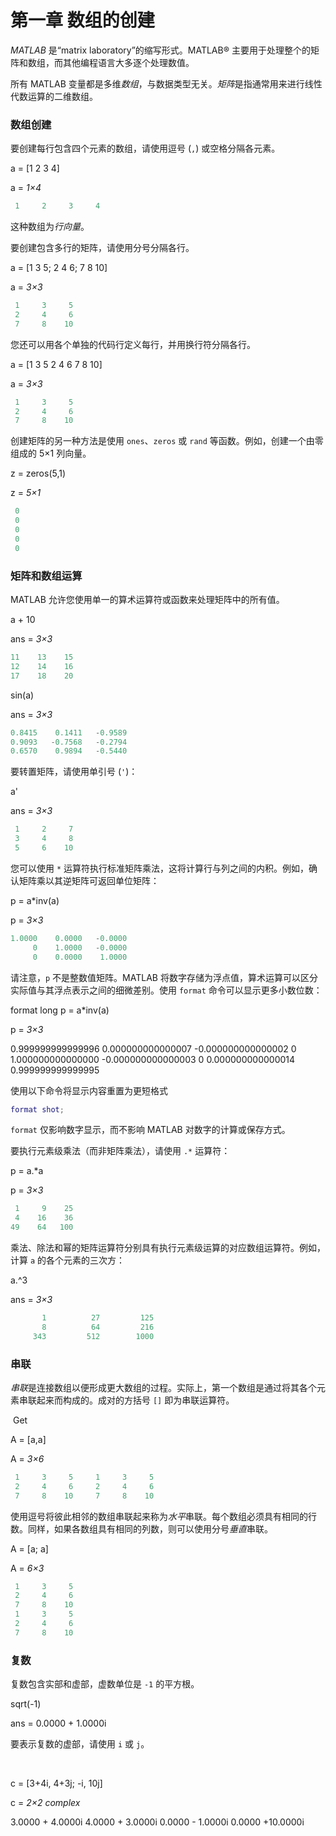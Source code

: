 # 第一章 数组的创建

*MATLAB* 是“matrix laboratory”的缩写形式。MATLAB® 主要用于处理整个的矩阵和数组，而其他编程语言大多逐个处理数值。

所有 MATLAB 变量都是多维*数组*，与数据类型无关。*矩阵*是指通常用来进行线性代数运算的二维数组。

### 数组创建

要创建每行包含四个元素的数组，请使用逗号 (`,`) 或空格分隔各元素。

a = [1 2 3 4]

a = *1×4*

```matlab
 1     2     3     4
```

这种数组为*行向量*。

要创建包含多行的矩阵，请使用分号分隔各行。

a = [1 3 5; 2 4 6; 7 8 10]

a = *3×3*

```matlab
 1     3     5
 2     4     6
 7     8    10
```

您还可以用各个单独的代码行定义每行，并用换行符分隔各行。

a = [1 3 5
     2 4 6
     7 8 10]

a = *3×3*

```matlab
 1     3     5
 2     4     6
 7     8    10
```

创建矩阵的另一种方法是使用 `ones`、`zeros` 或 `rand` 等函数。例如，创建一个由零组成的 5×1 列向量。

z = zeros(5,1)

z = *5×1*

```matlab
 0
 0
 0
 0
 0
```

### 矩阵和数组运算

MATLAB 允许您使用单一的算术运算符或函数来处理矩阵中的所有值。

a + 10

ans = *3×3*

```matlab
11    13    15
12    14    16
17    18    20
```

sin(a)

ans = *3×3*

```matlab
0.8415    0.1411   -0.9589
0.9093   -0.7568   -0.2794
0.6570    0.9894   -0.5440
```

要转置矩阵，请使用单引号 (`'`)：

a'

ans = *3×3*

```matlab
 1     2     7
 3     4     8
 5     6    10
```

您可以使用 `*` 运算符执行标准矩阵乘法，这将计算行与列之间的内积。例如，确认矩阵乘以其逆矩阵可返回单位矩阵：

p = a*inv(a)

p = *3×3*

```matlab
1.0000    0.0000   -0.0000
     0    1.0000   -0.0000
     0    0.0000    1.0000
```

请注意，`p` 不是整数值矩阵。MATLAB 将数字存储为浮点值，算术运算可以区分实际值与其浮点表示之间的细微差别。使用 `format` 命令可以显示更多小数位数：

format long
p = a*inv(a)

p = *3×3*

   0.999999999999996   0.000000000000007  -0.000000000000002
                   0   1.000000000000000  -0.000000000000003
                   0   0.000000000000014   0.999999999999995

使用以下命令将显示内容重置为更短格式

```matlab
format shot;
```

`format` 仅影响数字显示，而不影响 MATLAB 对数字的计算或保存方式。

要执行元素级乘法（而非矩阵乘法），请使用 `.*` 运算符：

p = a.*a

p = *3×3*

```matlab
 1     9    25
 4    16    36
49    64   100
```

乘法、除法和幂的矩阵运算符分别具有执行元素级运算的对应数组运算符。例如，计算 `a` 的各个元素的三次方：

a.^3

ans = *3×3*

```matlab
       1          27         125
       8          64         216
     343         512        1000
```

### 串联

*串联*是连接数组以便形成更大数组的过程。实际上，第一个数组是通过将其各个元素串联起来而构成的。成对的方括号 `[]` 即为串联运算符。

 Get 

A = [a,a]

A = *3×6*

```matlab
 1     3     5     1     3     5
 2     4     6     2     4     6
 7     8    10     7     8    10
```

使用逗号将彼此相邻的数组串联起来称为*水平*串联。每个数组必须具有相同的行数。同样，如果各数组具有相同的列数，则可以使用分号*垂直*串联。

A = [a; a]

A = *6×3*

```matlab
 1     3     5
 2     4     6
 7     8    10
 1     3     5
 2     4     6
 7     8    10
```

### 复数

复数包含实部和虚部，虚数单位是 `-1` 的平方根。

sqrt(-1)

ans = 
0.0000 + 1.0000i

要表示复数的虚部，请使用 `i` 或 `j`。

 

c = [3+4i, 4+3j; -i, 10j]

c = *2×2 complex*

   3.0000 + 4.0000i   4.0000 + 3.0000i
   0.0000 - 1.0000i   0.0000 +10.0000i
